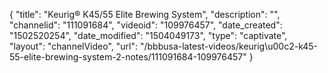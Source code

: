 {
    "title": "Keurig&reg; K45\/55 Elite Brewing System",
    "description": "",
    "channelid": "111091684",
    "videoid": "109976457",
    "date_created": "1502520254",
    "date_modified": "1504049173",
    "type": "captivate",
    "layout": "channelVideo",
    "url": "\/bbbusa-latest-videos\/keurig\u00c2-k45-55-elite-brewing-system-2-notes\/111091684-109976457"
}